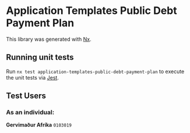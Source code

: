 <!-- gitbook-ignore -->

# Application Templates Public Debt Payment Plan

This library was generated with [Nx](https://nx.dev).

## Running unit tests

Run `nx test application-templates-public-debt-payment-plan` to execute the unit tests via [Jest](https://jestjs.io).

## Test Users

### As an individual:

**Gervimaður Afríka** `0103019`
